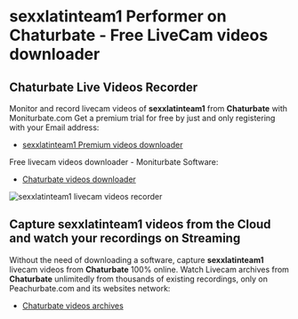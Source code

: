 # sexxlatinteam1 Performer on Chaturbate - Free LiveCam videos downloader

## Chaturbate Live Videos Recorder

Monitor and record livecam videos of **sexxlatinteam1** from **Chaturbate** with Moniturbate.com
Get a premium trial for free by just and only registering with your Email address:
* [sexxlatinteam1 Premium videos downloader](https://moniturbate.com/request-demo-licence-key.html)

Free livecam videos downloader - Moniturbate Software:
* [Chaturbate videos downloader](https://moniturbate.com/moniturbate-download-software.html)

![sexxlatinteam1 livecam videos recorder](https://peachurnet.com/templates/moniturbate-software.png)


## Capture sexxlatinteam1 videos from the Cloud and watch your recordings on Streaming

Without the need of downloading a software, capture **sexxlatinteam1** livecam videos from **Chaturbate** 100% online.
Watch Livecam archives from **Chaturbate** unlimitedly from thousands of existing recordings, only on Peachurbate.com and its websites network:
* [Chaturbate videos archives](https://peachurnet.com/)